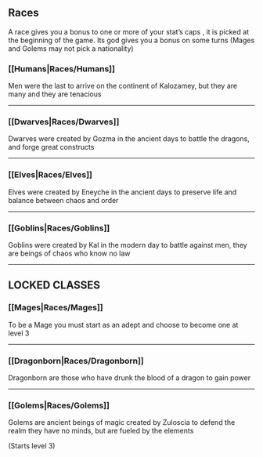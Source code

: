 ## Races   

A race gives you a bonus to one or more of your stat’s caps , it is picked at the beginning of the game. Its god gives you a bonus on some turns (Mages and Golems may not pick a nationality)  

### [[Humans|Races/Humans]]  
Men were the last to arrive on the continent of Kalozamey, but they are many and they are tenacious  

---

### [[Dwarves|Races/Dwarves]]  
Dwarves were created by Gozma in the ancient days to battle the dragons, and forge great constructs  

---

### [[Elves|Races/Elves]]
Elves were created by Eneyche in the ancient days to preserve life and balance between chaos and order

---

### [[Goblins|Races/Goblins]]
Goblins were created by Kal in the modern day to battle against men, they are beings of chaos who know no law

---

## LOCKED CLASSES  

### [[Mages|Races/Mages]]  
To be a Mage you must start as an adept and choose to become one at level 3

---

### [[Dragonborn|Races/Dragonborn]]  
Dragonborn are those who have drunk the blood of a dragon to gain power  

---

### [[Golems|Races/Golems]]  
Golems are ancient beings of magic created by Zuloscia to defend the realm they have no minds, but are fueled by the elements  

(Starts level 3)